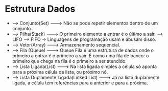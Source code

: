 # Estrutura Dados

- --> Conjunto(Set) ---> Não se pode repetir elementos dentro de um conjunto.
- --> Pilha(Stack) ---> O primeiro elemento a entrar é o último a sair. --> LIFO --> FIFO -> Linguagens de programação usam e abusam disso.
- --> Vetor(Array) --->  Armazenamento sequencial.
- --> Fila (Queue)  ---> Queue Fila é uma estrutura de dados onde o primeiro a entrar é o primeiro a sair. É como uma fila de banco: o primeiro que chega na fila é o primeiro a ser atendido.
- --> Lista Ligada(List) ---> Na lista ligada simples a célula só aponta para a próxima célula da lista, ou próximo nó.
- --> Lista Duplamente Ligada(Linked List) ---> Já na lista duplamente ligada, a célula tem referências para a anterior e para a próxima.
